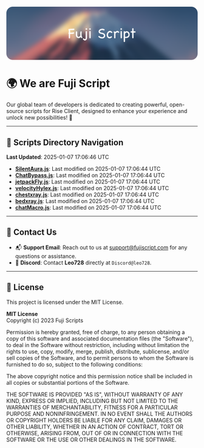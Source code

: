 ![Banner](.github/b.webp)

# 🌍 **We are Fuji Script**

Our global team of developers is dedicated to creating powerful, open-source scripts for Rise Client, designed to enhance your experience and unlock new possibilities! 🌟

---
<!-- SCRIPTS_NAVIGATION_START -->
## 📂 **Scripts Directory Navigation**

**Last Updated**: 2025-01-07 17:06:46 UTC

- **[SilentAura.js](scripts/SilentAura.js)**: Last modified on 2025-01-07 17:06:44 UTC
- **[ChatBypass.js](scripts/ChatBypass.js)**: Last modified on 2025-01-07 17:06:44 UTC
- **[jetpackFly.js](scripts/jetpackFly.js)**: Last modified on 2025-01-07 17:06:44 UTC
- **[velocityHylex.js](scripts/velocityHylex.js)**: Last modified on 2025-01-07 17:06:44 UTC
- **[chestxray.js](scripts/chestxray.js)**: Last modified on 2025-01-07 17:06:44 UTC
- **[bedxray.js](scripts/bedxray.js)**: Last modified on 2025-01-07 17:06:44 UTC
- **[chatMacro.js](scripts/chatMacro.js)**: Last modified on 2025-01-07 17:06:44 UTC

<!-- SCRIPTS_NAVIGATION_END -->

---

## 💬 **Contact Us**  
- 📬 **Support Email**: Reach out to us at [support@fujiscript.com](mailto:support@fujiscript.com) for any questions or assistance.  
- 💬 **Discord**: Contact **Leo728** directly at `Discord@leo728`.

---

## 📜 **License**

This project is licensed under the MIT License.  

**MIT License**  
Copyright (c) 2023 Fuji Scripts  

Permission is hereby granted, free of charge, to any person obtaining a copy of this software and associated documentation files (the "Software"), to deal in the Software without restriction, including without limitation the rights to use, copy, modify, merge, publish, distribute, sublicense, and/or sell copies of the Software, and to permit persons to whom the Software is furnished to do so, subject to the following conditions:  

The above copyright notice and this permission notice shall be included in all copies or substantial portions of the Software.  

THE SOFTWARE IS PROVIDED "AS IS", WITHOUT WARRANTY OF ANY KIND, EXPRESS OR IMPLIED, INCLUDING BUT NOT LIMITED TO THE WARRANTIES OF MERCHANTABILITY, FITNESS FOR A PARTICULAR PURPOSE AND NONINFRINGEMENT. IN NO EVENT SHALL THE AUTHORS OR COPYRIGHT HOLDERS BE LIABLE FOR ANY CLAIM, DAMAGES OR OTHER LIABILITY, WHETHER IN AN ACTION OF CONTRACT, TORT OR OTHERWISE, ARISING FROM, OUT OF OR IN CONNECTION WITH THE SOFTWARE OR THE USE OR OTHER DEALINGS IN THE SOFTWARE.  
